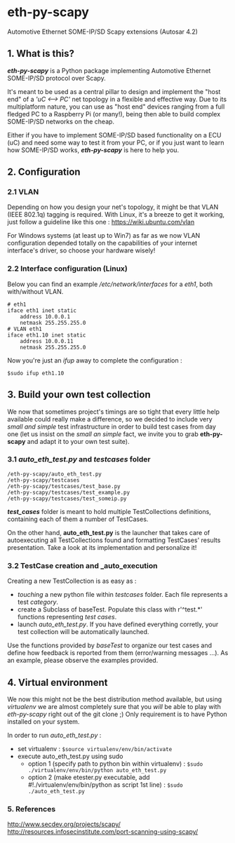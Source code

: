 # eth-py-scapy
Automotive Ethernet SOME-IP/SD Scapy extensions (Autosar 4.2)

## 1. What is this?
**_eth-py-scapy_** is a Python package implementing Automotive Ethernet SOME-IP/SD protocol over Scapy.

It's meant to be used as a central pillar to design and implement the "host end" of a _'uC <--> PC'_ net topology in a flexible and effective way. Due to its multiplatform nature, you can use as "host end" devices ranging from  a full fledged PC to a Raspberry Pi (or many!), being then able to build complex SOME-IP/SD networks on the cheap.

Either if you have to implement SOME-IP/SD based functionality on a ECU (uC) and need some way to test it from your PC, or if you just want to learn how SOME-IP/SD works, **_eth-py-scapy_** is here to help you.

## 2. Configuration

### 2.1 VLAN

Depending on how you design your net's topology, it might be that VLAN (IEEE 802.1q) tagging is required. With Linux, it's a breeze to get it working, just follow a guideline like this one : https://wiki.ubuntu.com/vlan

For Windows systems (at least up to Win7) as far as we now VLAN configuration depended totally on the capabilities of your internet interface's driver, so choose your hardware wisely!

### 2.2 Interface configuration (Linux)
Below you can find an example _/etc/network/interfaces_ for a _eth1_, both with/without VLAN.
```
# eth1
iface eth1 inet static
    address 10.0.0.1
    netmask 255.255.255.0
# VLAN eth1
iface eth1.10 inet static
    address 10.0.0.11
    netmask 255.255.255.0
```
Now you're just an _ifup_ away to complete the configuration :
```
$sudo ifup eth1.10    
```
## 3. Build your own test collection
We now that sometimes project's timings are so tight that every little help available could really make a difference, so we decided to include very _small and simple_ test infrastructure in order to build test cases from day one (let us insist on the _small an simple_ fact, we invite you to grab **eth-py-scapy** and adapt it to your own test suite).

### 3.1 _auto_eth_test.py_ and _testcases_ folder
```
/eth-py-scapy/auto_eth_test.py
/eth-py-scapy/testcases
/eth-py-scapy/testcases/test_base.py
/eth-py-scapy/testcases/test_example.py
/eth-py-scapy/testcases/test_someip.py
```
**_test_cases_** folder is meant to hold multiple TestCollections definitions, containing each of them a number of TestCases.

On the other hand, **auto_eth_test.py** is the launcher that takes care of autoexecuting all TestCollections found and formatting TestCases' results presentation. Take a look at its implementation and personalize it!

### 3.2 TestCase creation and _auto_execution
Creating a new TestCollection is as easy as :
- _touching_ a new python file within _testcases_ folder. Each file represents a test _category_.
- create a Subclass of baseTest. Populate this class with r'^test.*' functions representing _test cases_.
- launch _auto_eth_test.py_. If you have defined everything corretly, your test collection will be automatically launched.

Use the functions provided by _baseTest_ to organize our test cases and define how feedback is reported from them (error/warning messages ...). As an example, please observe the examples provided.

## 4. Virtual environment
We now this might not be the best distribution method available, but using _virtualenv_ we are almost completely sure that you *will* be able to play with _eth-py-scapy_ right out of the git clone ;)
Only requirement is to have Python installed on your system.

In order to run _auto_eth_test.py_ :
- set virtualenv : ```$source virtualenv/env/bin/activate```
- execute auto_eth_test.py using sudo
  - option 1 (specify path to python bin within virtualenv) : ```$sudo ./virtualenv/env/bin/python auto_eth_test.py```
  - option 2 (make etester.py executable, add #!./virtualenv/env/bin/python as script 1st line) : ```$sudo ./auto_eth_test.py```

### 5. References
http://www.secdev.org/projects/scapy/
http://resources.infosecinstitute.com/port-scanning-using-scapy/

